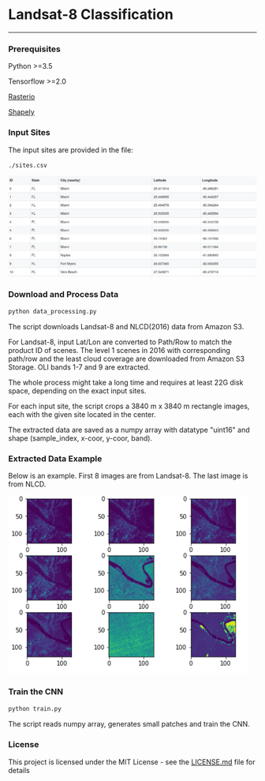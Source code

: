

# Landsat-8 Classification 

---------------------


### Prerequisites

Python >=3.5

Tensorflow >=2.0

[Rasterio](https://github.com/mapbox/rasterio/)

[Shapely](https://github.com/Toblerity/Shapely/)


### Input Sites

The input sites are provided in the file: 

```bash
./sites.csv
```

![sites](https://github.com/shengsheng555/landsat-cls/blob/master/figure/sites.jpg?raw=true)



### Download and Process Data

```bash
python data_processing.py
```

The script downloads Landsat-8 and NLCD(2016) data from Amazon S3.

For Landsat-8, input Lat/Lon are converted to Path/Row to match
the product ID of scenes. The level 1 scenes in 2016 with corresponding path/row and the least cloud coverage are downloaded from Amazon S3 Storage. OLI bands 1-7 and 9 are extracted.

The whole process might take a long time and requires at least 22G disk space, depending on the exact input sites.

For each input site, the script crops a 3840 m x 3840 m rectangle images, each with the given site located in the center.

The extracted data are saved as a numpy array with datatype "uint16" and shape (sample_index, x-coor, y-coor, band).

### Extracted Data Example


Below is an example. First 8 images are from Landsat-8. The last image is from NLCD.

![example](https://github.com/shengsheng555/landsat-cls/blob/master/figure/example.png?raw=true)


### Train the CNN

```bash
python train.py
```

The script reads numpy array, generates small patches and train the CNN.

### License

This project is licensed under the MIT License - see the [LICENSE.md](LICENSE.md) file for details
